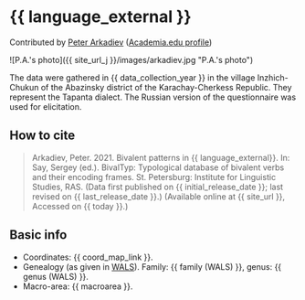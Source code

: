 # {{ language_external }}
Contributed by [Peter Arkadiev](https://inslav.ru/people/arkadev-petr-mihaylovich-peter-arkadiev) ([Academia.edu profile](https://https://inslav.academia.edu/PeterArkadiev))

![P.A.'s photo]({{ site_url_j }}/images/arkadiev.jpg "P.A.'s photo")

The data were gathered in {{ data_collection_year }} in the village Inzhich-Chukun of the Abazinsky district of the Karachay-Cherkess Republic. They represent the Tapanta dialect. The Russian version of the questionnaire was used for elicitation.

## How to cite
> Arkadiev, Peter. 2021. Bivalent patterns in {{ language_external}}. 
> In: Say, Sergey (ed.). BivalTyp: Typological database of bivalent verbs and their encoding frames. 
> St. Petersburg: Institute for Linguistic Studies, RAS. 
> (Data first published on {{ initial_release_date }}; 
> last revised on {{ last_release_date }}.) (Available online at {{ site_url }}, 
> Accessed on {{ today }}.)

## Basic info
- Coordinates: {{ coord_map_link }}.
- Genealogy (as given in [WALS](https://wals.info/)). Family: {{ family (WALS) }}, genus: {{ genus (WALS) }}.
- Macro-area: {{ macroarea }}.